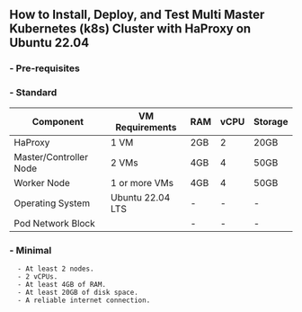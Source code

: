## How to Install, Deploy, and Test Multi Master Kubernetes (k8s) Cluster with HaProxy on Ubuntu 22.04

  ### - Pre-requisites

 ### - Standard


| Component             | VM Requirements         | RAM    | vCPU | Storage |
|-----------------------|-------------------------|--------|------|---------|
| HaProxy               | 1 VM                    | 2GB    | 2    | 20GB    |
| Master/Controller Node| 2 VMs                   | 4GB    | 4    | 50GB    |
| Worker Node           | 1 or more VMs           | 4GB    | 4    | 50GB    |
| Operating System      | Ubuntu 22.04 LTS        | -      | -    | -       |
| Pod Network Block     |                         | -      | -    | -       |


 ### - Minimal

      - At least 2 nodes.
      - 2 vCPUs.
      - At least 4GB of RAM.
      - At least 20GB of disk space.
      - A reliable internet connection.
